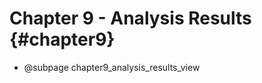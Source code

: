 Chapter 9 - Analysis Results {#chapter9}
==============================================

* @subpage chapter9_analysis_results_view
